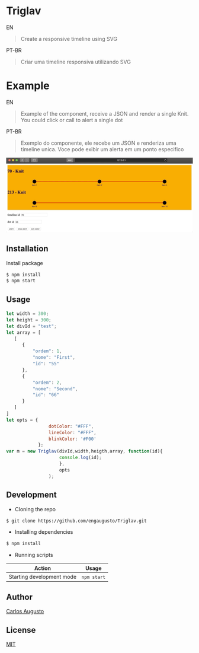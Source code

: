 # Triglav

EN
> Create a responsive timeline using SVG

PT-BR
> Criar uma timeline responsiva utilizando SVG


# Example

EN
>Example of the component, receive a JSON and render a single Knit. You could click or call to alert a single dot

PT-BR
>Exemplo do componente, ele recebe um JSON e renderiza uma timeline unica. Voce pode exibir um alerta em um ponto especifico

![Alt Text]( https://raw.githubusercontent.com/engaugusto/tiglav/master/imgs/2.gif)

## Installation

Install package

```bash
$ npm install
$ npm start
```

## Usage

```js
let width = 300;
let height = 300;
let divId = "test";
let array = [
   [
      {
          "ordem": 1,
          "nome": "First",
          "id": "55"
      },
      {
          "ordem": 2,
          "nome": "Second",
          "id": "66"
      }
   ]
]
let opts = {
                dotColor: "#FFF",
                lineColor: "#FFF",
                blinkColor: '#F00'
            };
var m = new Triglav(divId,width,heigth,array, function(id){
                    console.log(id);
                    },
                    opts 
                );
```

## Development

- Cloning the repo

```bash
$ git clone https://github.com/engaugusto/Triglav.git
```

- Installing dependencies

```bash
$ npm install
```

- Running scripts

| Action                                   | Usage               |
| ---------------------------------------- | ------------------- |
| Starting development mode                | `npm start`         |

## Author

[Carlos Augusto](https://twitter.com/engaugusto)

## License

[MIT](https://github.com/engaugusto/Triglav/blob/master/LICENSE)

[license-url]: https://opensource.org/licenses/MIT
